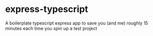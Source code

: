 # express-typescript
A boilerplate typescript express app to save you (and me) roughly 15 minutes each time you spin up a test project
